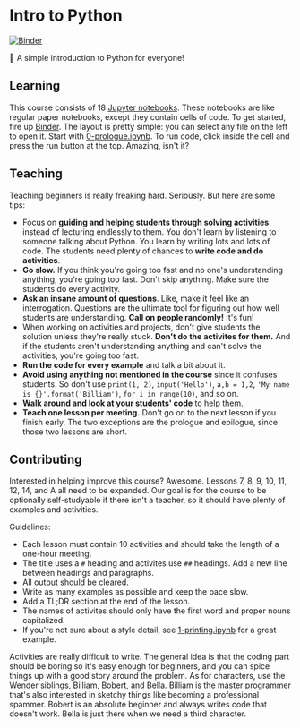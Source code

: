 # Intro to Python

[![Binder](https://mybinder.org/badge_logo.svg)](https://mybinder.org/v2/gh/LadueCS/Intro-to-Python/HEAD)

🐍 A simple introduction to Python for everyone!


## Learning

This course consists of 18 [Jupyter notebooks](https://jupyter.org). These notebooks are like regular paper notebooks, except they contain cells of code. To get started, fire up [Binder](https://mybinder.org/v2/gh/LadueCS/Intro-to-Python/HEAD). The layout is pretty simple: you can select any file on the left to open it. Start with [0-prologue.ipynb](0-prologue.ipynb). To run code, click inside the cell and press the run button at the top. Amazing, isn't it?


## Teaching

Teaching beginners is really freaking hard. Seriously. But here are some tips:
- Focus on **guiding and helping students through solving activities** instead of lecturing endlessly to them. You don't learn by listening to someone talking about Python. You learn by writing lots and lots of code. The students need plenty of chances to **write code and do activities**.
- **Go slow.** If you think you're going too fast and no one's understanding anything, you're going too fast. Don't skip anything. Make sure the students do every activity.
- **Ask an insane amount of questions**. Like, make it feel like an interrogation. Questions are the ultimate tool for figuring out how well students are understanding. **Call on people randomly!** It's fun!
- When working on activities and projects, don't give students the solution unless they're really stuck. **Don't do the activites for them.** And if the students aren't understanding anything and can't solve the activities, you're going too fast.
- **Run the code for every example** and talk a bit about it.
- **Avoid using anything not mentioned in the course** since it confuses students. So don't use `print(1, 2)`, `input('Hello')`, `a,b = 1,2`, `'My name is {}'.format('Billiam')`, `for i in range(10)`, and so on.
- **Walk around and look at your students' code** to help them.
- **Teach one lesson per meeting.** Don't go on to the next lesson if you finish early. The two exceptions are the prologue and epilogue, since those two lessons are short.


## Contributing

Interested in helping improve this course? Awesome. Lessons 7, 8, 9, 10, 11, 12, 14, and A all need to be expanded. Our goal is for the course to be optionally self-studyable if there isn't a teacher, so it should have plenty of examples and activities.

Guidelines:
- Each lesson must contain 10 activities and should take the length of a one-hour meeting.
- The title uses a `#` heading and activites use `##` headings. Add a new line between headings and paragraphs.
- All output should be cleared.
- Write as many examples as possible and keep the pace slow.
- Add a TL;DR section at the end of the lesson.
- The names of activites should only have the first word and proper nouns capitalized.
- If you're not sure about a style detail, see [1-printing.ipynb](1-printing.ipynb) for a great example.

Activities are really difficult to write. The general idea is that the coding part should be boring so it's easy enough for beginners, and you can spice things up with a good story around the problem. As for characters, use the Wender siblings, Billiam, Bobert, and Bella. Billiam is the master programmer that's also interested in sketchy things like becoming a professional spammer. Bobert is an absolute beginner and always writes code that doesn't work. Bella is just there when we need a third character.

